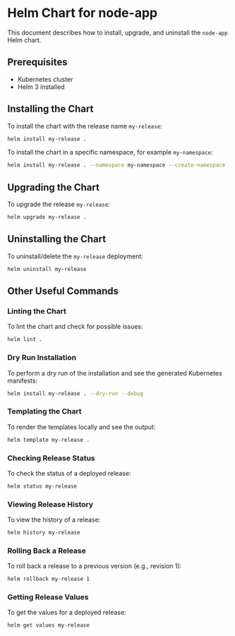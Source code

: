 # Helm Chart for node-app

This document describes how to install, upgrade, and uninstall the `node-app` Helm chart.

## Prerequisites

- Kubernetes cluster
- Helm 3 installed

## Installing the Chart

To install the chart with the release name `my-release`:

```bash
helm install my-release .
```

To install the chart in a specific namespace, for example `my-namespace`:

```bash
helm install my-release . --namespace my-namespace --create-namespace
```

## Upgrading the Chart

To upgrade the release `my-release`:

```bash
helm upgrade my-release .
```

## Uninstalling the Chart

To uninstall/delete the `my-release` deployment:

```bash
helm uninstall my-release
```

## Other Useful Commands

### Linting the Chart

To lint the chart and check for possible issues:

```bash
helm lint .
```

### Dry Run Installation

To perform a dry run of the installation and see the generated Kubernetes manifests:

```bash
helm install my-release . --dry-run --debug
```

### Templating the Chart

To render the templates locally and see the output:

```bash
helm template my-release .
```

### Checking Release Status

To check the status of a deployed release:

```bash
helm status my-release
```

### Viewing Release History

To view the history of a release:

```bash
helm history my-release
```

### Rolling Back a Release

To roll back a release to a previous version (e.g., revision 1):

```bash
helm rollback my-release 1
```

### Getting Release Values

To get the values for a deployed release:

```bash
helm get values my-release
```
